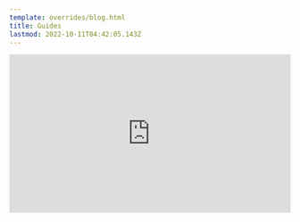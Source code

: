 ```yaml
---
template: overrides/blog.html
title: Guides
lastmod: 2022-10-11T04:42:05.143Z
---
```

<div id="Container"
     style="padding-bottom:56.25%; position:relative; display:block; width: 100%">
     <iframe id="ViostreamIframe" width="100%" height="100%" src="https://xivor.tk/guides/20221010-001120_detailed_wvw_kill.html" frameborder="0" allowfullscreen="" style="position:absolute; top:0; left: 0"></iframe>
</div>
